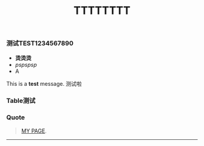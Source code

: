 ﻿---
layout: post
title: TTTTTTTT
quote: "The Infinite's Nymphet has a new look, a new codename, and a new platform!"
image: false
video: false
comments: true
---


### 测试TEST1234567890

- **烫烫烫**
- *pspspsp*
- A



<div class="message">This is a <strong>test</strong> message. 测试啦</div>


### Table测试


### Quote

>  [MY PAGE](https://github.com/ytysj).

-----
